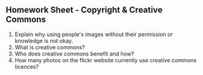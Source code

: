 ## Homework Sheet - Copyright & Creative Commons

1. Explain why using people's images without their permission or knowledge is not okay.
2. What is creative commons?
3. Who does creative commons benefit and how?
4. How many photos on the flickr website currently use creative commons licences?